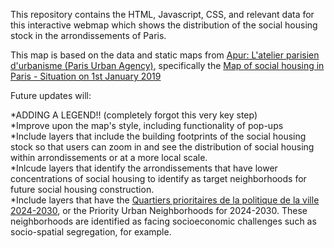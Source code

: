 This repository contains the HTML, Javascript, CSS, and relevant data for this interactive webmap which shows the distribution of the social housing stock in the arrondissements of Paris.  


This map is based on the data and static maps from [Apur: L'atelier parisien d'urbanisme (Paris Urban Agency)](https://www.apur.org/fr), specifically the [Map of social housing in Paris - Situation on 1st January 2019](https://www.apur.org/en/our-works/map-social-housing-paris-situation-1st-january-2019)

Future updates will:  

*ADDING A LEGEND!! (completely forgot this very key step)  
*Improve upon the map's style, including functionality of pop-ups  
*Include layers that include the building footprints of the social housing stock so that users can zoom in and see the distribution of social housing within arrondissements or at a more local scale.  
*Inlcude layers that identify the arrondissements that have lower concentrations of social housing to identify as target neighborhoods for future social housing construction.  
*Include layers that have the [Quartiers prioritaires de la politique de la ville 2024-2030](https://www.apur.org/sites/default/files/documents/cartefichiers-attaches/carte_qpv_grand_paris.pdf?token=gjJIUYAY), or the Priority Urban Neighborhoods for 2024-2030. These neighborhoods are identified as facing socioeconomic challenges such as socio-spatial segregation, for example.



